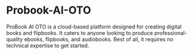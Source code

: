# Probook-AI-OTO
ProBook AI OTO is a cloud-based platform designed for creating digital books and flipbooks. It caters to anyone looking to produce professional-quality ebooks, flipbooks, and audiobooks. Best of all, it requires no technical expertise to get started.
